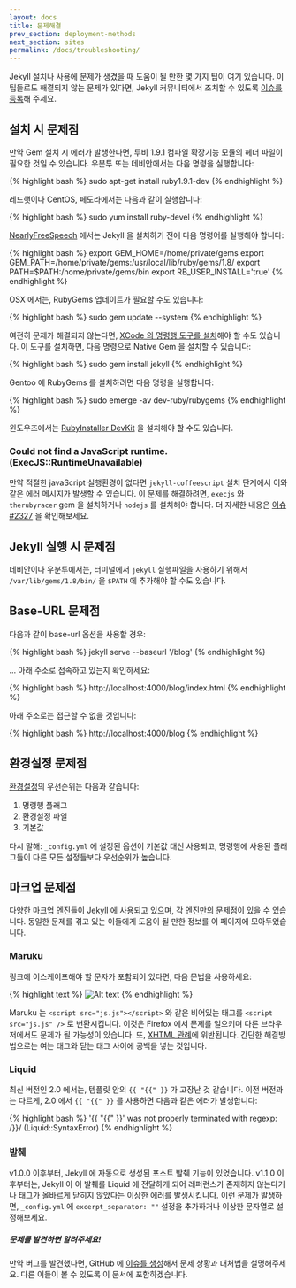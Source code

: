 ```yaml
---
layout: docs
title: 문제해결
prev_section: deployment-methods
next_section: sites
permalink: /docs/troubleshooting/
---
```


Jekyll 설치나 사용에 문제가 생겼을 때 도움이 될 만한 몇 가지 팁이 여기 있습니다. 이 팁들로도 해결되지 않는 문제가 있다면, Jekyll 커뮤니티에서 조치할 수 있도록 [이슈를 등록]({{site.help_url}}/issues/new)해 주세요.

## 설치 시 문제점

만약 Gem 설치 시 에러가 발생한다면, 루비 1.9.1 컴파일 확장기능 모듈의 헤더 파일이 필요한 것일 수 있습니다. 우분투 또는 데비안에서는 다음 명령을 실행합니다:

{% highlight bash %}
sudo apt-get install ruby1.9.1-dev
{% endhighlight %}

레드햇이나 CentOS, 페도라에서는 다음과 같이 실행합니다:

{% highlight bash %}
sudo yum install ruby-devel
{% endhighlight %}

[NearlyFreeSpeech](http://nearlyfreespeech.net/) 에서는 Jekyll 을 설치하기 전에 다음 명령어를 실행해야 합니다:

{% highlight bash %}
export GEM_HOME=/home/private/gems
export GEM_PATH=/home/private/gems:/usr/local/lib/ruby/gems/1.8/
export PATH=$PATH:/home/private/gems/bin
export RB_USER_INSTALL='true'
{% endhighlight %}

OSX 에서는, RubyGems 업데이트가 필요할 수도 있습니다:

{% highlight bash %}
sudo gem update --system
{% endhighlight %}

여전히 문제가 해결되지 않는다면, [XCode 의 명령행 도구를 설치](http://www.zlu.me/ruby/os%20x/gem/mountain%20lion/2012/02/21/install-native-ruby-gem-in-mountain-lion-preview.html)해야 할 수도 있습니다. 이 도구를 설치하면, 다음 명령으로 Native Gem 을 설치할 수 있습니다:

{% highlight bash %}
sudo gem install jekyll
{% endhighlight %}

Gentoo 에 RubyGems 를 설치하려면 다음 명령을 실행합니다:

{% highlight bash %}
sudo emerge -av dev-ruby/rubygems
{% endhighlight %}

윈도우즈에서는 [RubyInstaller DevKit](https://wiki.github.com/oneclick/rubyinstaller/development-kit) 을 설치해야 할 수도 있습니다.

### Could not find a JavaScript runtime. (ExecJS::RuntimeUnavailable)

만약 적절한 javaScript 실행환경이 없다면 `jekyll-coffeescript` 설치 단계에서 이와 같은 에러 메시지가 발생할 수 있습니다. 이 문제를 해결하려면, `execjs` 와 `therubyracer` gem 을 설치하거나 `nodejs` 를 설치해야 합니다. 더 자세한 내용은 [이슈 #2327](https://github.com/jekyll/jekyll/issues/2327) 을 확인해보세요.

## Jekyll 실행 시 문제점

데비안이나 우분투에서는, 터미널에서 `jekyll` 실행파일을 사용하기 위해서 `/var/lib/gems/1.8/bin/` 을 `$PATH` 에 추가해야 할 수도 있습니다.

## Base-URL 문제점

다음과 같이 base-url 옵션을 사용할 경우:

{% highlight bash %}
jekyll serve --baseurl '/blog'
{% endhighlight %}

… 아래 주소로 접속하고 있는지 확인하세요:

{% highlight bash %}
http://localhost:4000/blog/index.html
{% endhighlight %}

아래 주소로는 접근할 수 없을 것입니다:

{% highlight bash %}
http://localhost:4000/blog
{% endhighlight %}

## 환경설정 문제점

[환경설정](../configuration/)의 우선순위는 다음과 같습니다:

1.  명령행 플래그
2.  환경설정 파일
3.  기본값

다시 말해: `_config.yml` 에 설정된 옵션이 기본값 대신 사용되고, 명령행에 사용된 플래그들이 다른 모든 설정들보다 우선순위가 높습니다.

## 마크업 문제점

다양한 마크업 엔진들이 Jekyll 에 사용되고 있으며, 각 엔진만의 문제점이 있을 수 있습니다. 동일한 문제를 겪고 있는 이들에게 도움이 될 만한 정보를 이 페이지에 모아두었습니다.

### Maruku

링크에 이스케이프해야 할 문자가 포함되어 있다면, 다음 문법을 사용하세요:

{% highlight text %}
![Alt text](http://yuml.me/diagram/class/[Project]->[Task])
{% endhighlight %}

Maruku 는 `<script src="js.js"></script>` 와 같은 비어있는 태그를 `<script src="js.js" />` 로 변환시킵니다. 이것은 Firefox 에서 문제를 일으키며 다른 브라우저에서도 문제가 될 가능성이 있습니다. 또, [XHTML 관례](http://www.w3.org/TR/xhtml1/#C_3)에 위반됩니다. 간단한 해결방법으로는 여는 태그와 닫는 태그 사이에 공백을 넣는 것입니다.

### Liquid

최신 버전인 2.0 에서는, 템플릿 안의 `{{ "{{" }}` 가 고장난 것 같습니다. 이전 버전과는 다르게, 2.0 에서 `{{ "{{" }}` 를 사용하면 다음과 같은 에러가 발생합니다:

{% highlight bash %}
'{{ "{{" }}' was not properly terminated with regexp: /\}\}/  (Liquid::SyntaxError)
{% endhighlight %}

### 발췌

v1.0.0 이후부터, Jekyll 에 자동으로 생성된 포스트 발췌 기능이 있었습니다. v1.1.0 이후부터는, Jekyll 이 이 발췌를 Liquid 에 전달하게 되어 레퍼런스가 존재하지 않는다거나 태그가 올바르게 닫히지 않았다는 이상한 에러를 발생시킵니다. 이런 문제가 발생하면, `_config.yml` 에 `excerpt_separator: ""` 설정을 추가하거나 이상한 문자열로 설정해보세요.

<div class="note">
  <h5>문제를 발견하면 알려주세요!</h5>
  <p>
  만약 버그를 발견했다면, GitHub 에 <a href="{{ site.help_url }}/issues/new">이슈를 생성</a>해서 문제 상황과 대처법을 설명해주세요. 다른 이들이 볼 수 있도록 이 문서에 포함하겠습니다.
  </p>
</div>
